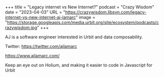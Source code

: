 +++
title = "Legacy internet vs New Internet?"
podcast = "Crazy Wisdom"
date = "2023-04-03"
URL = "https://crazywisdom.libsyn.com/legacy-internet-vs-new-internet-aj-lamarc"
image = "https://storage.googleapis.com/media.urbit.org/site/ecosystem/podcasts/crazywisdom.jpg"
+++

AJ is a software engineer interested in Urbit and data composability. 

Twitter: https://twitter.com/ajlamarc

https://www.ajlamarc.com/

Keep an eye out on Holium, and making it easier to code in Javascript for Urbit
